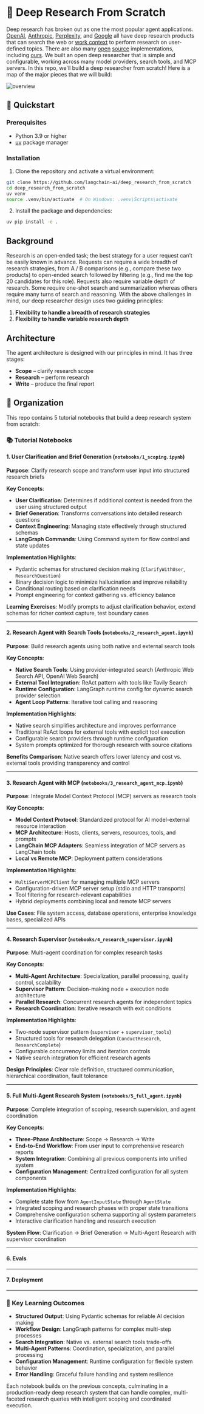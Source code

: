 # 🧱 Deep Research From Scratch 

Deep research has broken out as one the most popular agent applications. [OpenAI](https://openai.com/index/introducing-deep-research/), [Anthropic](https://www.anthropic.com/engineering/built-multi-agent-research-system), [Perplexity](https://www.perplexity.ai/hub/blog/introducing-perplexity-deep-research), and [Google](https://gemini.google/overview/deep-research/?hl=en) all have deep research products that can search the web or [work context](https://www.anthropic.com/news/research) to perform research on user-defined topics. There are also many [open](https://huggingface.co/blog/open-deep-research) [source](https://github.com/google-gemini/gemini-fullstack-langgraph-quickstart) implementations, including [ours](https://github.com/langchain-ai/open_deep_research). We built an open deep researcher that is simple and configurable, working across many model providers, search tools, and MCP servers. In this repo, we'll build a deep researcher from scratch! Here is a map of the major pieces that we will build:

![overview](https://github.com/user-attachments/assets/b71727bd-0094-40c4-af5e-87cdb02123b4)

## 🚀 Quickstart 

### Prerequisites

- Python 3.9 or higher
- [uv](https://docs.astral.sh/uv/) package manager

### Installation

1. Clone the repository and activate a virtual environment:
```bash
git clone https://github.com/langchain-ai/deep_research_from_scratch
cd deep_research_from_scratch
uv venv
source .venv/bin/activate  # On Windows: .venv\Scripts\activate
```

2. Install the package and dependencies:
```bash
uv pip install -e .
```

## Background 

Research is an open‑ended task; the best strategy for a user request can’t be easily known in advance. Requests can require a wide breadth of research strategies, from A / B comparisons (e.g., compare these two products) to open-ended search followed by filtering (e.g., find me the top 20 candidates for this role). Requests also require variable depth of research. Some require one-shot search and summarization whereas others require many turns of search and reasoning. With the above challenges in mind, our deep researcher design uses two guiding principles:

1. **Flexibility to handle a breadth of research strategies** 
2. **Flexibility to handle variable research depth**

## Architecture 

The agent architecture is designed with our principles in mind. It has three stages:

- **Scope** – clarify research scope
- **Research** – perform research
- **Write** – produce the final report

## 📝 Organization 

This repo contains 5 tutorial notebooks that build a deep research system from scratch:

### 📚 Tutorial Notebooks

#### 1. User Clarification and Brief Generation (`notebooks/1_scoping.ipynb`)
**Purpose**: Clarify research scope and transform user input into structured research briefs

**Key Concepts**:
- **User Clarification**: Determines if additional context is needed from the user using structured output
- **Brief Generation**: Transforms conversations into detailed research questions
- **Context Engineering**: Managing state effectively through structured schemas
- **LangGraph Commands**: Using Command system for flow control and state updates

**Implementation Highlights**:
- Pydantic schemas for structured decision making (`ClarifyWithUser`, `ResearchQuestion`)
- Binary decision logic to minimize hallucination and improve reliability
- Conditional routing based on clarification needs
- Prompt engineering for context gathering vs. efficiency balance

**Learning Exercises**: Modify prompts to adjust clarification behavior, extend schemas for richer context capture, test boundary cases

---

#### 2. Research Agent with Search Tools (`notebooks/2_research_agent.ipynb`)
**Purpose**: Build research agents using both native and external search tools

**Key Concepts**:
- **Native Search Tools**: Using provider-integrated search (Anthropic Web Search API, OpenAI Web Search)
- **External Tool Integration**: ReAct pattern with tools like Tavily Search
- **Runtime Configuration**: LangGraph runtime config for dynamic search provider selection
- **Agent Loop Patterns**: Iterative tool calling and reasoning

**Implementation Highlights**:
- Native search simplifies architecture and improves performance
- Traditional ReAct loops for external tools with explicit tool execution
- Configurable search providers through runtime configuration
- System prompts optimized for thorough research with source citations

**Benefits Comparison**: Native search offers lower latency and cost vs. external tools providing transparency and control

---

#### 3. Research Agent with MCP (`notebooks/3_research_agent_mcp.ipynb`)
**Purpose**: Integrate Model Context Protocol (MCP) servers as research tools

**Key Concepts**:
- **Model Context Protocol**: Standardized protocol for AI model-external resource interaction
- **MCP Architecture**: Hosts, clients, servers, resources, tools, and prompts
- **LangChain MCP Adapters**: Seamless integration of MCP servers as LangChain tools
- **Local vs Remote MCP**: Deployment pattern considerations

**Implementation Highlights**:
- `MultiServerMCPClient` for managing multiple MCP servers
- Configuration-driven MCP server setup (stdio and HTTP transports)
- Tool filtering for research-relevant capabilities
- Hybrid deployments combining local and remote MCP servers

**Use Cases**: File system access, database operations, enterprise knowledge bases, specialized APIs

---

#### 4. Research Supervisor (`notebooks/4_research_supervisor.ipynb`)
**Purpose**: Multi-agent coordination for complex research tasks

**Key Concepts**:
- **Multi-Agent Architecture**: Specialization, parallel processing, quality control, scalability
- **Supervisor Pattern**: Decision-making node + execution node architecture
- **Parallel Research**: Concurrent research agents for independent topics
- **Research Coordination**: Iterative research with exit conditions

**Implementation Highlights**:
- Two-node supervisor pattern (`supervisor` + `supervisor_tools`)
- Structured tools for research delegation (`ConductResearch`, `ResearchComplete`)
- Configurable concurrency limits and iteration controls
- Native search integration for efficient research agents

**Design Principles**: Clear role definition, structured communication, hierarchical coordination, fault tolerance

---

#### 5. Full Multi-Agent Research System (`notebooks/5_full_agent.ipynb`)
**Purpose**: Complete integration of scoping, research supervision, and agent coordination

**Key Concepts**:
- **Three-Phase Architecture**: Scope → Research → Write
- **End-to-End Workflow**: From user input to comprehensive research reports
- **System Integration**: Combining all previous components into unified system
- **Configuration Management**: Centralized configuration for all system components

**Implementation Highlights**:
- Complete state flow from `AgentInputState` through `AgentState`
- Integrated scoping and research phases with proper state transitions
- Comprehensive configuration schema supporting all system parameters
- Interactive clarification handling and research execution

**System Flow**: Clarification → Brief Generation → Multi-Agent Research with supervisor coordination

---

#### 6. Evals

---

#### 7. Deployment

---

### 🎯 Key Learning Outcomes

- **Structured Output**: Using Pydantic schemas for reliable AI decision making
- **Workflow Design**: LangGraph patterns for complex multi-step processes
- **Search Integration**: Native vs. external search tools trade-offs
- **Multi-Agent Patterns**: Coordination, specialization, and parallel processing
- **Configuration Management**: Runtime configuration for flexible system behavior
- **Error Handling**: Graceful failure handling and system resilience

Each notebook builds on the previous concepts, culminating in a production-ready deep research system that can handle complex, multi-faceted research queries with intelligent scoping and coordinated execution. 
